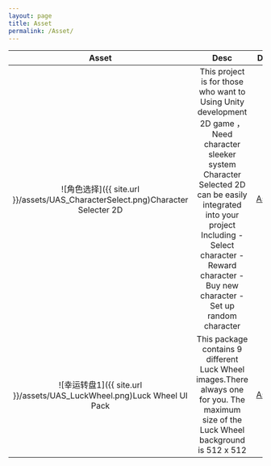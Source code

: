 ```yaml
---
layout: page
title: Asset
permalink: /Asset/
---
```


| Asset   | Desc|Download|
|:-------:|:---:|:--:|
| ![角色选择]({{ site.url }}/assets/UAS_CharacterSelect.png)Character Selecter 2D|This project is for those who want to Using Unity development 2D game ，Need character sleeker system Character Selected 2D can be easily integrated into your project Including -Select character -Reward character -Buy new character -Set up random character|[AssetStore](https://assetstore.unity.com/packages/templates/character-selecter-2d-57211) |
| ![幸运转盘1]({{ site.url }}/assets/UAS_LuckWheel.png)Luck Wheel UI Pack|This package contains 9 different Luck Wheel images.There always one for you. The maximum size of the Luck Wheel background is 512 x 512|[AssetStore](https://assetstore.unity.com/packages/2d/gui/luck-wheel-ui-pack-250702) |

